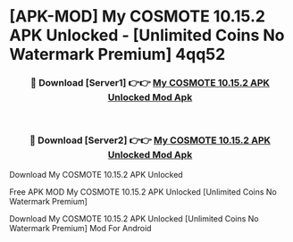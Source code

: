# [APK-MOD] My COSMOTE 10.15.2 APK Unlocked - [Unlimited Coins No Watermark Premium] 4qq52



<div align="center">
<h3>🔴 Download [Server1] 👉👉 <a href="https://momento.my/?title=My_COSMOTE_10.15.2_APK_Unlocked">My COSMOTE 10.15.2 APK Unlocked Mod Apk</a></h3><br>

<h3>🔴 Download [Server2] 👉👉 <a href="https://momento.my/?title=My_COSMOTE_10.15.2_APK_Unlocked">My COSMOTE 10.15.2 APK Unlocked Mod Apk</a></h3>
</div>



Download My COSMOTE 10.15.2 APK Unlocked 

Free APK MOD My COSMOTE 10.15.2 APK Unlocked [Unlimited Coins No Watermark Premium]

Download My COSMOTE 10.15.2 APK Unlocked [Unlimited Coins No Watermark Premium] Mod For Android
